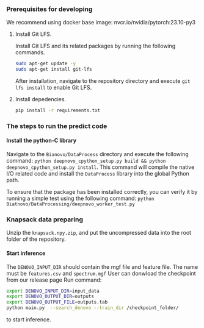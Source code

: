 ### Prerequisites for developing
We recommend using docker base image: nvcr.io/nvidia/pytorch:23.10-py3
1. Install Git LFS.

    Install Git LFS and its related packages by running the following commands.
    ```bash
    sudo apt-get update -y
    sudo apt-get install git-lfs
    ```
    After installation, navigate to the repository directory and execute `git lfs install` to enable Git LFS.

2. Install depedencies.

    ```bash
    pip install -r requirements.txt
    ```

### The steps to run the predict code
#### Install the python-C library

Navigate to the `Bianovo/DataProcess` directory and execute the following command: `python deepnovo_cpython_setup.py build && python deepnovo_cpython_setup.py install`. This command will compile the native I/O related code and install the `DataProcess` library into the global Python path.

To ensure that the package has been installed correctly, you can verify it by running a simple test using the following command: `python Biatnovo/DataProcessing/deepnovo_worker_test.py`

### Knapsack data preparing
Unzip the `knapsack.npy.zip`, and put the uncompressed data into the root folder of the repository.

#### Start inference

The `DENOVO_INPUT_DIR` should contain the mgf file and feature file. The name must be `features.csv` and `spectrum.mgf`
User can donwload the checkpoint from our release page
Run command:
```bash
export DENOVO_INPUT_DIR=input_data
export DENOVO_OUTPUT_DIR=outputs
export DENOVO_OUTPUT_FILE=outputs.tab
python main.py  --search_denovo --train_dir /checkpoint_folder/
```
to start inference.
